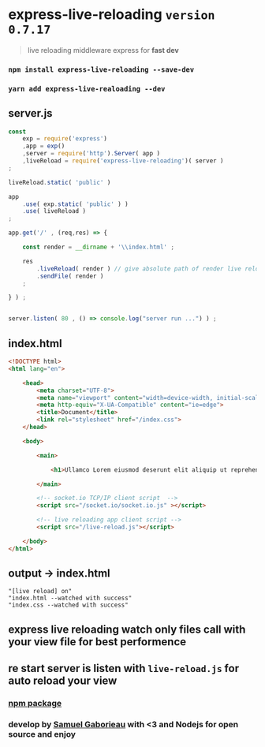 # express-live-reloading `version 0.7.17`

> live reloading middleware express for **fast dev**

### ```npm install express-live-reloading --save-dev```

### ```yarn add express-live-realoading --dev```

## server.js

```javascript
const
    exp = require('express')
    ,app = exp()
    ,server = require('http').Server( app )
    ,liveReload = require('express-live-reloading')( server )
;

liveReload.static( 'public' )

app
    .use( exp.static( 'public' ) )
    .use( liveReload )
;

app.get('/' , (req,res) => {

    const render = __dirname + '\\index.html' ;

    res
        .liveReload( render ) // give absolute path of render live reload
        .sendFile( render )
    ;

} ) ;


server.listen( 80 , () => console.log("server run ...") ) ;

```

## index.html
```html
<!DOCTYPE html>
<html lang="en">

    <head>
        <meta charset="UTF-8">
        <meta name="viewport" content="width=device-width, initial-scale=1.0">
        <meta http-equiv="X-UA-Compatible" content="ie=edge">
        <title>Document</title>
        <link rel="stylesheet" href="/index.css">
    </head>

    <body>

        <main>

            <h1>Ullamco Lorem eiusmod deserunt elit aliquip ut reprehenderit.</h1>

        </main>

        <!-- socket.io TCP/IP client script  -->
        <script src="/socket.io/socket.io.js" ></script>

        <!-- live reloading app client script -->
        <script src="/live-reload.js"></script>

    </body>
</html>
```

## output -> index.html
```
"[live reload] on"
"index.html --watched with success"
"index.css --watched with success"
```

## express live reloading watch only files call with your view file for best performence
## re start server is listen with `live-reload.js` for auto reload your view

### [npm package](https://www.npmjs.com/package/express-live-reloading)

### develop by [Samuel Gaborieau](https://orivoir.github.io/profil-reactjs/) with **<3** and **Nodejs** for **open source** and **enjoy**
